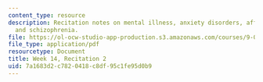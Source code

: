 ```yaml
---
content_type: resource
description: Recitation notes on mental illness, anxiety disorders, affective disorders,
  and schizophrenia.
file: https://ol-ocw-studio-app-production.s3.amazonaws.com/courses/9-01-introduction-to-neuroscience-fall-2007/7a1683d2c7820418c8df95c1fe95d0b9_wk14_sechand1203.pdf
file_type: application/pdf
resourcetype: Document
title: Week 14, Recitation 2
uid: 7a1683d2-c782-0418-c8df-95c1fe95d0b9
---
```

